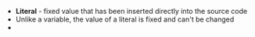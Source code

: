 - **Literal** - fixed value that has been inserted directly into the source code
- Unlike a variable, the value of a literal is fixed and can't be changed
- 